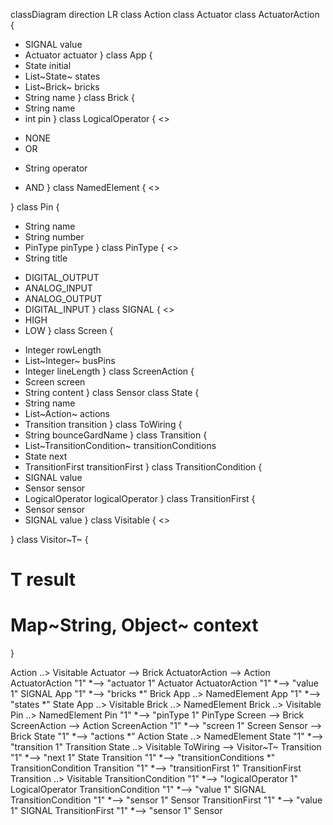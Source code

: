 classDiagram
direction LR
class Action
class Actuator
class ActuatorAction {
  - SIGNAL value
  - Actuator actuator
}
class App {
  - State initial
  - List~State~ states
  - List~Brick~ bricks
  - String name
}
class Brick {
  - String name
  - int pin
}
class LogicalOperator {
<<enumeration>>
  +  NONE
  +  OR
  - String operator
  +  AND
}
class NamedElement {
<<Interface>>

}
class Pin {
  - String name
  - String number
  - PinType pinType
}
class PinType {
<<enumeration>>
  - String title
  +  DIGITAL_OUTPUT
  +  ANALOG_INPUT
  +  ANALOG_OUTPUT
  +  DIGITAL_INPUT
}
class SIGNAL {
<<enumeration>>
  +  HIGH
  +  LOW
}
class Screen {
  - Integer rowLength
  - List~Integer~ busPins
  - Integer lineLength
}
class ScreenAction {
  - Screen screen
  - String content
}
class Sensor
class State {
  - String name
  - List~Action~ actions
  - Transition transition
}
class ToWiring {
  - String bounceGardName
}
class Transition {
  - List~TransitionCondition~ transitionConditions
  - State next
  - TransitionFirst transitionFirst
}
class TransitionCondition {
  - SIGNAL value
  - Sensor sensor
  - LogicalOperator logicalOperator
}
class TransitionFirst {
  - Sensor sensor
  - SIGNAL value
}
class Visitable {
<<Interface>>

}
class Visitor~T~ {
  # T result
  # Map~String, Object~ context
}

Action  ..>  Visitable 
Actuator  -->  Brick 
ActuatorAction  -->  Action 
ActuatorAction "1" *--> "actuator 1" Actuator 
ActuatorAction "1" *--> "value 1" SIGNAL 
App "1" *--> "bricks *" Brick 
App  ..>  NamedElement 
App "1" *--> "states *" State 
App  ..>  Visitable 
Brick  ..>  NamedElement 
Brick  ..>  Visitable 
Pin  ..>  NamedElement 
Pin "1" *--> "pinType 1" PinType 
Screen  -->  Brick 
ScreenAction  -->  Action 
ScreenAction "1" *--> "screen 1" Screen 
Sensor  -->  Brick 
State "1" *--> "actions *" Action 
State  ..>  NamedElement 
State "1" *--> "transition 1" Transition 
State  ..>  Visitable 
ToWiring  -->  Visitor~T~ 
Transition "1" *--> "next 1" State 
Transition "1" *--> "transitionConditions *" TransitionCondition 
Transition "1" *--> "transitionFirst 1" TransitionFirst 
Transition  ..>  Visitable 
TransitionCondition "1" *--> "logicalOperator 1" LogicalOperator 
TransitionCondition "1" *--> "value 1" SIGNAL 
TransitionCondition "1" *--> "sensor 1" Sensor 
TransitionFirst "1" *--> "value 1" SIGNAL 
TransitionFirst "1" *--> "sensor 1" Sensor 
